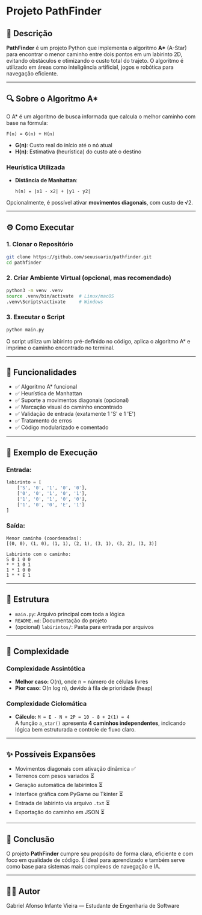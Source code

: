 # Projeto PathFinder

## 📌 Descrição

**PathFinder** é um projeto Python que implementa o algoritmo **A\*** (A-Star) para encontrar o menor caminho entre dois pontos em um labirinto 2D, evitando obstáculos e otimizando o custo total do trajeto. O algoritmo é utilizado em áreas como inteligência artificial, jogos e robótica para navegação eficiente.

---

## 🔍 Sobre o Algoritmo A\*

O A* é um algoritmo de busca informada que calcula o melhor caminho com base na fórmula:

```
F(n) = G(n) + H(n)
```

- **G(n)**: Custo real do início até o nó atual  
- **H(n)**: Estimativa (heurística) do custo até o destino

### Heurística Utilizada

- **Distância de Manhattan**:  
  ```
  h(n) = |x1 - x2| + |y1 - y2|
  ```

Opcionalmente, é possível ativar **movimentos diagonais**, com custo de √2.

---

## ⚙️ Como Executar

### 1. Clonar o Repositório

```bash
git clone https://github.com/seuusuario/pathfinder.git
cd pathfinder
```

### 2. Criar Ambiente Virtual (opcional, mas recomendado)

```bash
python3 -m venv .venv
source .venv/bin/activate  # Linux/macOS
.venv\Scripts\activate     # Windows
```

### 3. Executar o Script

```bash
python main.py
```

O script utiliza um labirinto pré-definido no código, aplica o algoritmo A* e imprime o caminho encontrado no terminal.

---

## 🧠 Funcionalidades

- ✅ Algoritmo A* funcional  
- ✅ Heurística de Manhattan  
- ✅ Suporte a movimentos diagonais (opcional)  
- ✅ Marcação visual do caminho encontrado  
- ✅ Validação de entrada (exatamente 1 'S' e 1 'E')  
- ✅ Tratamento de erros  
- ✅ Código modularizado e comentado  

---

## 🧪 Exemplo de Execução

### Entrada:

```python
labirinto = [
    ['S', '0', '1', '0', '0'],
    ['0', '0', '1', '0', '1'],
    ['1', '0', '1', '0', '0'],
    ['1', '0', '0', 'E', '1']
]
```

### Saída:

```
Menor caminho (coordenadas):
[(0, 0), (1, 0), (1, 1), (2, 1), (3, 1), (3, 2), (3, 3)]

Labirinto com o caminho:
S 0 1 0 0
* * 1 0 1
1 * 1 0 0
1 * * E 1
```

---

## 📂 Estrutura

- `main.py`: Arquivo principal com toda a lógica
- `README.md`: Documentação do projeto
- (opcional) `labirintos/`: Pasta para entrada por arquivos

---

## 🧠 Complexidade

### Complexidade Assintótica

- **Melhor caso:** O(n), onde n = número de células livres
- **Pior caso:** O(n log n), devido à fila de prioridade (heap)

### Complexidade Ciclomática

- **Cálculo:** `M = E - N + 2P = 10 - 8 + 2(1) = 4`  
  A função `a_star()` apresenta **4 caminhos independentes**, indicando lógica bem estruturada e controle de fluxo claro.

---

## ✨ Possíveis Expansões

- Movimentos diagonais com ativação dinâmica ✅
- Terrenos com pesos variados ⏳
- Geração automática de labirintos ⏳
- Interface gráfica com PyGame ou Tkinter ⏳
- Entrada de labirinto via arquivo `.txt` ⏳
- Exportação do caminho em JSON ⏳

---

## 📌 Conclusão

O projeto **PathFinder** cumpre seu propósito de forma clara, eficiente e com foco em qualidade de código. É ideal para aprendizado e também serve como base para sistemas mais complexos de navegação e IA.

---

## 👨‍💻 Autor

Gabriel Afonso Infante Vieira — Estudante de Engenharia de Software
